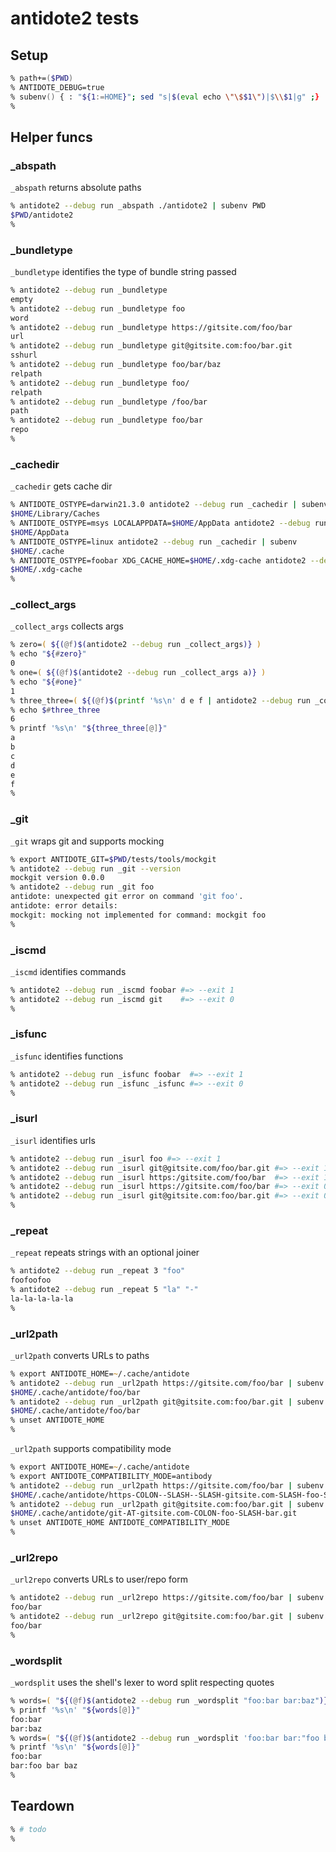 # antidote2 tests

## Setup

```zsh
% path+=($PWD)
% ANTIDOTE_DEBUG=true
% subenv() { : "${1:=HOME}"; sed "s|$(eval echo \"\$$1\")|$\\$1|g" ;}
%
```

## Helper funcs

### _abspath

`_abspath` returns absolute paths

```zsh
% antidote2 --debug run _abspath ./antidote2 | subenv PWD
$PWD/antidote2
%
```

### _bundletype

`_bundletype` identifies the type of bundle string passed

```zsh
% antidote2 --debug run _bundletype
empty
% antidote2 --debug run _bundletype foo
word
% antidote2 --debug run _bundletype https://gitsite.com/foo/bar
url
% antidote2 --debug run _bundletype git@gitsite.com:foo/bar.git
sshurl
% antidote2 --debug run _bundletype foo/bar/baz
relpath
% antidote2 --debug run _bundletype foo/
relpath
% antidote2 --debug run _bundletype /foo/bar
path
% antidote2 --debug run _bundletype foo/bar
repo
%
```

### _cachedir

`_cachedir` gets cache dir

```zsh
% ANTIDOTE_OSTYPE=darwin21.3.0 antidote2 --debug run _cachedir | subenv
$HOME/Library/Caches
% ANTIDOTE_OSTYPE=msys LOCALAPPDATA=$HOME/AppData antidote2 --debug run _cachedir | subenv
$HOME/AppData
% ANTIDOTE_OSTYPE=linux antidote2 --debug run _cachedir | subenv
$HOME/.cache
% ANTIDOTE_OSTYPE=foobar XDG_CACHE_HOME=$HOME/.xdg-cache antidote2 --debug run _cachedir | subenv
$HOME/.xdg-cache
%
```

### _collect_args

`_collect_args` collects args

```zsh
% zero=( ${(@f)$(antidote2 --debug run _collect_args)} )
% echo "${#zero}"
0
% one=( ${(@f)$(antidote2 --debug run _collect_args a)} )
% echo "${#one}"
1
% three_three=( ${(@f)$(printf '%s\n' d e f | antidote2 --debug run _collect_args a b c)} )
% echo $#three_three
6
% printf '%s\n' "${three_three[@]}"
a
b
c
d
e
f
%
```

### _git

`_git` wraps git and supports mocking

```zsh
% export ANTIDOTE_GIT=$PWD/tests/tools/mockgit
% antidote2 --debug run _git --version
mockgit version 0.0.0
% antidote2 --debug run _git foo
antidote: unexpected git error on command 'git foo'.
antidote: error details:
mockgit: mocking not implemented for command: mockgit foo
%
```

### _iscmd

`_iscmd` identifies commands

```zsh
% antidote2 --debug run _iscmd foobar #=> --exit 1
% antidote2 --debug run _iscmd git    #=> --exit 0
%
```

### _isfunc

`_isfunc` identifies functions

```zsh
% antidote2 --debug run _isfunc foobar  #=> --exit 1
% antidote2 --debug run _isfunc _isfunc #=> --exit 0
%
```

### _isurl

`_isurl` identifies urls

```zsh
% antidote2 --debug run _isurl foo #=> --exit 1
% antidote2 --debug run _isurl git@gitsite.com/foo/bar.git #=> --exit 1
% antidote2 --debug run _isurl https:/gitsite.com/foo/bar  #=> --exit 1
% antidote2 --debug run _isurl https://gitsite.com/foo/bar #=> --exit 0
% antidote2 --debug run _isurl git@gitsite.com:foo/bar.git #=> --exit 0
%
```

### _repeat

`_repeat` repeats strings with an optional joiner

```zsh
% antidote2 --debug run _repeat 3 "foo"
foofoofoo
% antidote2 --debug run _repeat 5 "la" "-"
la-la-la-la-la
%
```

### _url2path

`_url2path` converts URLs to paths

```zsh
% export ANTIDOTE_HOME=~/.cache/antidote
% antidote2 --debug run _url2path https://gitsite.com/foo/bar | subenv
$HOME/.cache/antidote/foo/bar
% antidote2 --debug run _url2path git@gitsite.com:foo/bar.git | subenv
$HOME/.cache/antidote/foo/bar
% unset ANTIDOTE_HOME
%
```

`_url2path` supports compatibility mode

```zsh
% export ANTIDOTE_HOME=~/.cache/antidote
% export ANTIDOTE_COMPATIBILITY_MODE=antibody
% antidote2 --debug run _url2path https://gitsite.com/foo/bar | subenv
$HOME/.cache/antidote/https-COLON--SLASH--SLASH-gitsite.com-SLASH-foo-SLASH-bar
% antidote2 --debug run _url2path git@gitsite.com:foo/bar.git | subenv
$HOME/.cache/antidote/git-AT-gitsite.com-COLON-foo-SLASH-bar.git
% unset ANTIDOTE_HOME ANTIDOTE_COMPATIBILITY_MODE
%
```

### _url2repo

`_url2repo` converts URLs to user/repo form

```zsh
% antidote2 --debug run _url2repo https://gitsite.com/foo/bar | subenv
foo/bar
% antidote2 --debug run _url2repo git@gitsite.com:foo/bar.git | subenv
foo/bar
%
```

### _wordsplit

`_wordsplit` uses the shell's lexer to word split respecting quotes

```zsh
% words=( "${(@f)$(antidote2 --debug run _wordsplit "foo:bar bar:baz")}" )
% printf '%s\n' "${words[@]}"
foo:bar
bar:baz
% words=( "${(@f)$(antidote2 --debug run _wordsplit 'foo:bar bar:"foo bar baz"')}" )
% printf '%s\n' "${words[@]}"
foo:bar
bar:foo bar baz
%
```

## Teardown

```zsh
% # todo
%
```

